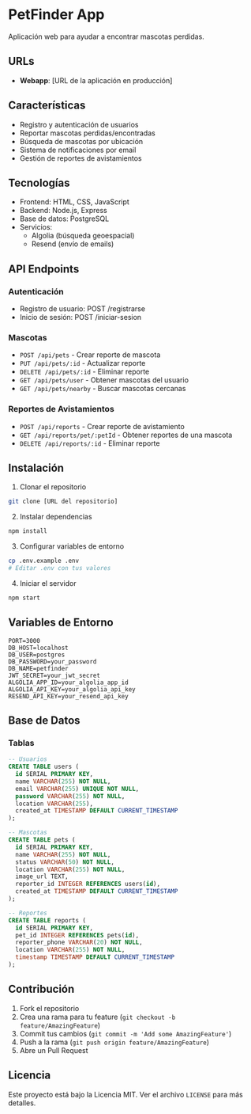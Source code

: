 # PetFinder App

Aplicación web para ayudar a encontrar mascotas perdidas.

## URLs

- **Webapp**: [URL de la aplicación en producción]


## Características

- Registro y autenticación de usuarios
- Reportar mascotas perdidas/encontradas
- Búsqueda de mascotas por ubicación
- Sistema de notificaciones por email
- Gestión de reportes de avistamientos

## Tecnologías

- Frontend: HTML, CSS, JavaScript
- Backend: Node.js, Express
- Base de datos: PostgreSQL
- Servicios:
  - Algolia (búsqueda geoespacial)
  - Resend (envío de emails)

## API Endpoints

### Autenticación

- Registro de usuario: POST /registrarse
- Inicio de sesión: POST /iniciar-sesion

### Mascotas

- `POST /api/pets` - Crear reporte de mascota
- `PUT /api/pets/:id` - Actualizar reporte
- `DELETE /api/pets/:id` - Eliminar reporte
- `GET /api/pets/user` - Obtener mascotas del usuario
- `GET /api/pets/nearby` - Buscar mascotas cercanas

### Reportes de Avistamientos

- `POST /api/reports` - Crear reporte de avistamiento
- `GET /api/reports/pet/:petId` - Obtener reportes de una mascota
- `DELETE /api/reports/:id` - Eliminar reporte

## Instalación

1. Clonar el repositorio

```bash
git clone [URL del repositorio]
```

2. Instalar dependencias

```bash
npm install
```

3. Configurar variables de entorno

```bash
cp .env.example .env
# Editar .env con tus valores
```

4. Iniciar el servidor

```bash
npm start
```

## Variables de Entorno

```env
PORT=3000
DB_HOST=localhost
DB_USER=postgres
DB_PASSWORD=your_password
DB_NAME=petfinder
JWT_SECRET=your_jwt_secret
ALGOLIA_APP_ID=your_algolia_app_id
ALGOLIA_API_KEY=your_algolia_api_key
RESEND_API_KEY=your_resend_api_key
```

## Base de Datos

### Tablas

```sql
-- Usuarios
CREATE TABLE users (
  id SERIAL PRIMARY KEY,
  name VARCHAR(255) NOT NULL,
  email VARCHAR(255) UNIQUE NOT NULL,
  password VARCHAR(255) NOT NULL,
  location VARCHAR(255),
  created_at TIMESTAMP DEFAULT CURRENT_TIMESTAMP
);

-- Mascotas
CREATE TABLE pets (
  id SERIAL PRIMARY KEY,
  name VARCHAR(255) NOT NULL,
  status VARCHAR(50) NOT NULL,
  location VARCHAR(255) NOT NULL,
  image_url TEXT,
  reporter_id INTEGER REFERENCES users(id),
  created_at TIMESTAMP DEFAULT CURRENT_TIMESTAMP
);

-- Reportes
CREATE TABLE reports (
  id SERIAL PRIMARY KEY,
  pet_id INTEGER REFERENCES pets(id),
  reporter_phone VARCHAR(20) NOT NULL,
  location VARCHAR(255) NOT NULL,
  timestamp TIMESTAMP DEFAULT CURRENT_TIMESTAMP
);
```

## Contribución

1. Fork el repositorio
2. Crea una rama para tu feature (`git checkout -b feature/AmazingFeature`)
3. Commit tus cambios (`git commit -m 'Add some AmazingFeature'`)
4. Push a la rama (`git push origin feature/AmazingFeature`)
5. Abre un Pull Request

## Licencia

Este proyecto está bajo la Licencia MIT. Ver el archivo `LICENSE` para más detalles.
